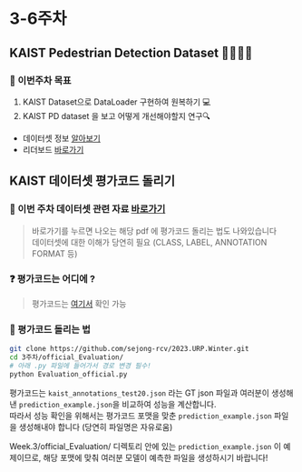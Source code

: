 # 3-6주차

## KAIST Pedestrian Detection Dataset 🚶‍♀️🚶‍♂️

### 📢 이번주차 목표
1. KAIST Dataset으로 DataLoader 구현하여 원복하기 💻
2. KAIST PD dataset 을 보고 어떻게 개선해야할지 연구🔍


- 데이터셋 정보 [알아보기](https://soonminhwang.github.io/rgbt-ped-detection/data/)
- 리더보드 [바로가기](https://eval.ai/web/challenges/challenge-page/2343/overview)



## KAIST 데이터셋 평가코드 돌리기

### 📍 이번 주차 데이터셋 관련 자료 [바로가기](03-kaist_PD_dataset.pdf)   
> 바로가기를 누르면 나오는 해당 pdf 에 평가코드 돌리는 법도 나와있습니다    
> 데이터셋에 대한 이해가 당연히 필요 (CLASS, LABEL, ANNOTATION FORMAT 등)

### ❓ 평가코드는 어디에 ?
> 평가코드는 [여기서](official_Evaluation/) 확인 가능


### 📍 평가코드 돌리는 법

```bash
git clone https://github.com/sejong-rcv/2023.URP.Winter.git
cd 3주차/official_Evaluation/
# 아래 .py 파일에 들어가서 경로 변경 필수!
python Evaluation_official.py
```

평가코드는 `kaist_annotations_test20.json` 라는 GT json 파일과 여러분이 생성해낸 `prediction_example.json`을 비교하여 성능을 계산합니다.   
따라서 성능 확인을 위해서는 평가코드 포맷을 맞춘 `prediction_example.json` 파일을 생성해내야 합니다 (당연히 파일명은 자유로움)   

Week.3/official_Evaluation/ 디렉토리 안에 있는 `prediction_example.json` 이 예제이므로, 해당 포맷에 맞춰 여러분 모델이 예측한 파일을 생성하시기 바랍니다!
